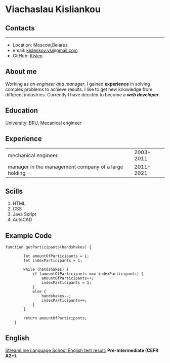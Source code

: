 # Viachaslau Kisliankou
## Contacts
_____
+ Location: Moscow,Belarus
+ email: kislenkov.vs@gmail.com
+ GitHub: [Kislen](https://github.com/Kislen)


## About me
Working as *an engineer and manager*, I gained **experience** in solving complex problems to achieve results. I like to get new knowledge from different industries. Currently I have decided to become a ***web developer***.


## Education
University: BRU, Mecanical engineer


## Experience
|    |    |
|----|----|
| mechanical engineer|2003-2011|
|manager in the management company of a large holding| 2011-2021|

## Scills
1. HTML
2. CSS
3. Java Script
4. AutoCAD
## Example Code
```
function getParticipants(handshakes) {

        let amountOfParticipants = 1;
        let indexParticipants = 1;

        while (handshakes) {
            if (amountOfParticipants === indexParticipants) {
                amountOfParticipants++;
                indexParticipants = 1;
            }
            else {
                handshakes--;
                indexParticipants++;
            }
        }
        
        return amountOfParticipants;
    }
```

## English 
[StreamLine Language School English test result:](https://test.str.by/login/index.php) **Pre-Intermediate (CEFR A2+).**


